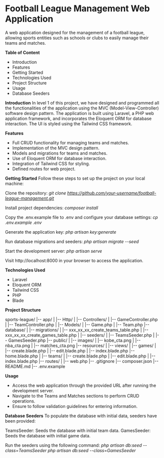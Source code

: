 # Football League Management Web Application
A web application designed for the management of a football league, allowing sports entities such as schools or clubs to easily manage their teams and matches.

**Table of Content**
* Introduction
* Features
* Getting Started
* Technologies Used
* Project Structure
* Usage
* Database Seeders


**Introduction**
In level 1 of this project, we have designed and programmed all the functionalities of the application using the MVC (Model-View-Controller) software design pattern. The application is built using Laravel, a PHP web application framework, and incorporates the Eloquent ORM for database interaction. The UI is styled using the Tailwind CSS framework.

**Features**
* Full CRUD functionality for managing teams and matches.
* Implementation of the MVC design pattern.
* Models and migrations for teams and matches.
* Use of Eloquent ORM for database interaction.
* Integration of Tailwind CSS for styling.
* Defined routes for web project.
  
**Getting Started**
Follow these steps to set up the project on your local machine:

Clone the repository:
*git clone https://github.com/your-username/football-league-management.git*

Install project dependencies:
*composer install*

Copy the .env.example file to .env and configure your database settings:
*cp .env.example .env*

Generate the application key:
*php artisan key:generate*

Run database migrations and seeders:
*php artisan migrate --seed*

Start the development server:
*php artisan serve*

Visit http://localhost:8000 in your browser to access the application.

**Technologies Used**
* Laravel
* Eloquent ORM
* Tailwind CSS
* PHP
* Blade

**Project Structure**

sports-league/
|-- app/
|   |-- Http/
|       |-- Controllers/
|           |-- GameController.php
|           |-- TeamController.php
|   |-- Models/
|       |-- Game.php
|       |-- Team.php
|-- database/
|   |-- migrations/
|       |-- xxx_xx_xx_create_teams_table.php
|       |-- xxx_xx_xx_create_games_table.php
|   |-- seeders/
|       |-- TeamsSeeder.php
|       |-- GamesSeeder.php
|-- public/
|   |-- images/
|       |-- kobe_cta.png
|       |-- nba_cta.png
|       |-- matches_cta.png
|-- resources/
|   |-- views/
|       |-- games/
|           |-- create.blade.php
|           |-- edit.blade.php
|           |-- index.blade.php
            |-- home.blade.php
|       |-- teams/
|           |-- create.blade.php
|           |-- edit.blade.php
|           |-- index.blade.php
|-- routes/
|   |-- web.php
|-- .gitignore
|-- composer.json
|-- README.md
|-- .env.example

**Usage**
* Access the web application through the provided URL after running the development server.
* Navigate to the Teams and Matches sections to perform CRUD operations.
* Ensure to follow validation guidelines for entering information.

**Database Seeders**
To populate the database with initial data, seeders have been provided:

TeamsSeeder: Seeds the database with initial team data.
GamesSeeder: Seeds the database with initial game data.

Run the seeders using the following command:
*php artisan db:seed --class*=*TeamsSeeder*
*php artisan db:seed --class*=*GamesSeeder*


